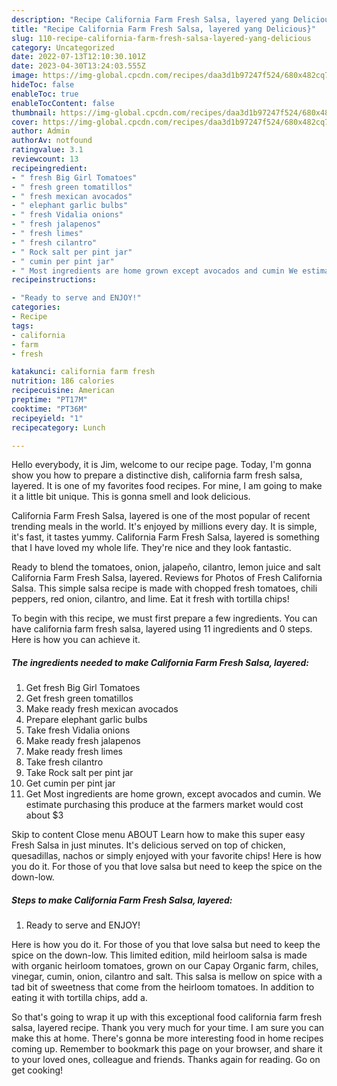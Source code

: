 ```yaml
---
description: "Recipe California Farm Fresh Salsa, layered yang Delicious}"
title: "Recipe California Farm Fresh Salsa, layered yang Delicious}"
slug: 110-recipe-california-farm-fresh-salsa-layered-yang-delicious
category: Uncategorized
date: 2022-07-13T12:10:30.101Z
date: 2023-04-30T13:24:03.555Z
image: https://img-global.cpcdn.com/recipes/daa3d1b97247f524/680x482cq70/california-farm-fresh-salsa-layered-recipe-main-photo.jpg
hideToc: false
enableToc: true
enableTocContent: false
thumbnail: https://img-global.cpcdn.com/recipes/daa3d1b97247f524/680x482cq70/california-farm-fresh-salsa-layered-recipe-main-photo.jpg
cover: https://img-global.cpcdn.com/recipes/daa3d1b97247f524/680x482cq70/california-farm-fresh-salsa-layered-recipe-main-photo.jpg
author: Admin
authorAv: notfound
ratingvalue: 3.1
reviewcount: 13
recipeingredient:
- " fresh Big Girl Tomatoes"
- " fresh green tomatillos"
- " fresh mexican avocados"
- " elephant garlic bulbs"
- " fresh Vidalia onions"
- " fresh jalapenos"
- " fresh limes"
- " fresh cilantro"
- " Rock salt per pint jar"
- " cumin per pint jar"
- " Most ingredients are home grown except avocados and cumin We estimate purchasing this produce at the farmers market would cost about 3"
recipeinstructions:

- "Ready to serve and ENJOY!"
categories:
- Recipe
tags:
- california
- farm
- fresh

katakunci: california farm fresh 
nutrition: 186 calories
recipecuisine: American
preptime: "PT17M"
cooktime: "PT36M"
recipeyield: "1"
recipecategory: Lunch

---
```



Hello everybody, it is Jim, welcome to our recipe page. Today, I'm gonna show you how to prepare a distinctive dish, california farm fresh salsa, layered. It is one of my favorites food recipes. For mine, I am going to make it a little bit unique. This is gonna smell and look delicious.

California Farm Fresh Salsa, layered is one of the most popular of recent trending meals in the world. It's enjoyed by millions every day. It is simple, it's fast, it tastes yummy. California Farm Fresh Salsa, layered is something that I have loved my whole life. They're nice and they look fantastic.

Ready to blend the tomatoes, onion, jalapeño, cilantro, lemon juice and salt California Farm Fresh Salsa, layered. Reviews for Photos of Fresh California Salsa. This simple salsa recipe is made with chopped fresh tomatoes, chili peppers, red onion, cilantro, and lime. Eat it fresh with tortilla chips!


To begin with this recipe, we must first prepare a few ingredients. You can have california farm fresh salsa, layered using 11 ingredients and 0 steps. Here is how you can achieve it.

<!--inarticleads1-->

##### The ingredients needed to make California Farm Fresh Salsa, layered:

1. Get  fresh Big Girl Tomatoes
1. Get  fresh green tomatillos
1. Make ready  fresh mexican avocados
1. Prepare  elephant garlic bulbs
1. Take  fresh Vidalia onions
1. Make ready  fresh jalapenos
1. Make ready  fresh limes
1. Take  fresh cilantro
1. Take  Rock salt per pint jar
1. Get  cumin per pint jar
1. Get  Most ingredients are home grown, except avocados and cumin. We estimate purchasing this produce at the farmers market would cost about $3


Skip to content Close menu ABOUT Learn how to make this super easy Fresh Salsa in just minutes. It&#39;s delicious served on top of chicken, quesadillas, nachos or simply enjoyed with your favorite chips! Here is how you do it. For those of you that love salsa but need to keep the spice on the down-low. 

<!--inarticleads2-->

##### Steps to make California Farm Fresh Salsa, layered:


1. Ready to serve and ENJOY!

Here is how you do it. For those of you that love salsa but need to keep the spice on the down-low. This limited edition, mild heirloom salsa is made with organic heirloom tomatoes, grown on our Capay Organic farm, chiles, vinegar, cumin, onion, cilantro and salt. This salsa is mellow on spice with a tad bit of sweetness that come from the heirloom tomatoes. In addition to eating it with tortilla chips, add a. 

So that's going to wrap it up with this exceptional food california farm fresh salsa, layered recipe. Thank you very much for your time. I am sure you can make this at home. There's gonna be more interesting food in home recipes coming up. Remember to bookmark this page on your browser, and share it to your loved ones, colleague and friends. Thanks again for reading. Go on get cooking!
